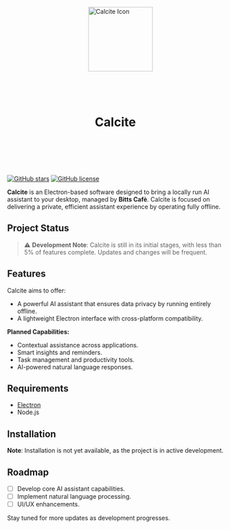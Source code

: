 <div style="display: grid; place-items: center; width: inherit;">

        <img src="https://firebasestorage.googleapis.com/v0/b/blaze-7a3a2.appspot.com/o/PicLink%2Fcalcite_icon.png?alt=media&token=aa7bd854-504f-4aa0-a378-a1e50a330847" alt="Calcite Icon" width="150px" height="150px">  

        <h1>Calcite</h1>

    </div>

[![GitHub stars](https://img.shields.io/github/stars/bzk9x/Calcite.svg)](https://github.com/bzk9x/Calcite/stargazers)
[![GitHub license](https://img.shields.io/github/license/bzk9x/Calcite.svg)](https://github.com/bzk9x/Calcite/blob/main/LICENSE)

**Calcite** is an Electron-based software designed to bring a locally run AI assistant to your desktop, managed by **Bitts Cafè**. Calcite is focused on delivering a private, efficient assistant experience by operating fully offline. 

## Project Status
> ⚠️ **Development Note**: Calcite is still in its initial stages, with less than 5% of features complete. Updates and changes will be frequent.

## Features
Calcite aims to offer:
- A powerful AI assistant that ensures data privacy by running entirely offline.
- A lightweight Electron interface with cross-platform compatibility.

**Planned Capabilities:**
- Contextual assistance across applications.
- Smart insights and reminders.
- Task management and productivity tools.
- AI-powered natural language responses.

## Requirements
- [Electron](https://electronjs.org/)
- Node.js

## Installation
**Note**: Installation is not yet available, as the project is in active development. 

## Roadmap
- [ ] Develop core AI assistant capabilities.
- [ ] Implement natural language processing.
- [ ] UI/UX enhancements.

Stay tuned for more updates as development progresses.

